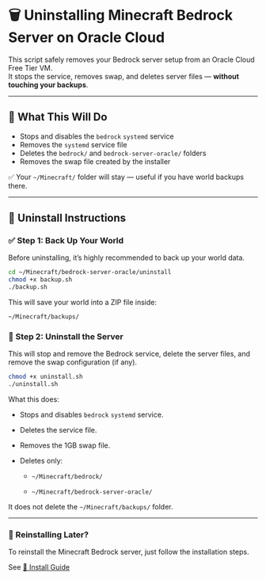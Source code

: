 # 🗑️ Uninstalling Minecraft Bedrock Server on Oracle Cloud

This script safely removes your Bedrock server setup from an Oracle Cloud Free Tier VM.  
It stops the service, removes swap, and deletes server files — **without touching your backups**.

---

## 🚫 What This Will Do

- Stops and disables the `bedrock` `systemd` service
- Removes the `systemd` service file
- Deletes the `bedrock/` and `bedrock-server-oracle/` folders
- Removes the swap file created by the installer

✅ Your `~/Minecraft/` folder will stay — useful if you have world backups there.

---

## 🧹 Uninstall Instructions

### ✅ Step 1: Back Up Your World

Before uninstalling, it’s highly recommended to back up your world data.

```bash
cd ~/Minecraft/bedrock-server-oracle/uninstall
chmod +x backup.sh
./backup.sh
```

This will save your world into a ZIP file inside:

`~/Minecraft/backups/`

### 🧹 Step 2: Uninstall the Server

This will stop and remove the Bedrock service, delete the server files, and remove the swap configuration (if any).

```bash
chmod +x uninstall.sh
./uninstall.sh
```

What this does:

- Stops and disables `bedrock` `systemd` service.

- Deletes the service file.

- Removes the 1GB swap file.

- Deletes only:

  - `~/Minecraft/bedrock/`

  - `~/Minecraft/bedrock-server-oracle/`

It does not delete the `~/Minecraft/backups/` folder.

---

### 🔁 Reinstalling Later?

To reinstall the Minecraft Bedrock server, just follow the installation steps.

See [📄 Install Guide](../README.md)
